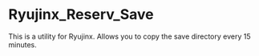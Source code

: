 # Ryujinx_Reserv_Save
This is a utility for Ryujinx. Allows you to copy the save directory every 15 minutes.

